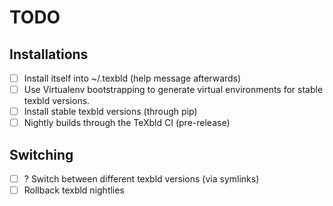 # TODO

## Installations

- [ ] Install itself into ~/.texbld (help message afterwards)
- [ ] Use Virtualenv bootstrapping to generate virtual environments for stable texbld versions.
- [ ] Install stable texbld versions (through pip)
- [ ] Nightly builds through the TeXbld CI (pre-release)

## Switching

- [ ] ? Switch between different texbld versions (via symlinks)
- [ ] Rollback texbld nightlies
